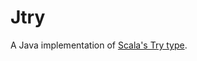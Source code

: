 Jtry
====
A Java implementation of [Scala's Try type](http://www.scala-lang.org/api/2.9.3/scala/util/Try.html).
